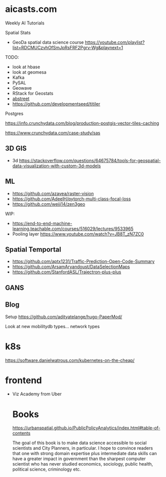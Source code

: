 # aicasts.com

Weekly AI Tutorials

Spatial Stats

- GeoDa spatial data science course https://youtube.com/playlist?list=RDCMUCzvhOfSmJpRsFRF2Pgrv-Wg&playnext=1

TODO:


- look at hbase
- look at geomesa
- Kafka
- PySAL
- Geowave
- RStack for Geostats
- [abstreet](https://github.com/dabreegster/abstreet/#ab-street)
- https://github.com/developmentseed/titiler

Postgres

https://info.crunchydata.com/blog/production-postgis-vector-tiles-caching

https://www.crunchydata.com/case-study/sas

## 3D GIS


- 3d https://stackoverflow.com/questions/64675784/tools-for-geospatial-data-visualization-with-custom-3d-models

## ML

- https://github.com/azavea/raster-vision
- https://github.com/AdeelH/pytorch-multi-class-focal-loss
- https://github.com/weiji14/zen3geo


WIP:

- https://end-to-end-machine-learning.teachable.com/courses/516029/lectures/9533965
- Pooling layer https://www.youtube.com/watch?v=JB8T_zN7ZC0

## Spatial Temportal

- https://github.com/aptx1231/Traffic-Prediction-Open-Code-Summary
- https://github.com/ArsamAryandoust/DataSelectionMaps
- https://github.com/StanfordASL/Trajectron-plus-plus

## GANS


## Blog
Setup https://github.com/adityatelange/hugo-PaperMod/

Look at new mobilitydb types... network types


# k8s
https://software.danielwatrous.com/kubernetes-on-the-cheap/


# frontend

- Viz Academy from Uber
  

  # Books

  https://urbanspatial.github.io/PublicPolicyAnalytics/index.html#table-of-contents

  The goal of this book is to make data science accessible to social scientists and City Planners, in particular. I hope to convince readers that one with strong domain expertise plus intermediate data skills can have a greater impact in government than the sharpest computer scientist who has never studied economics, sociology, public health, political science, criminology etc.

